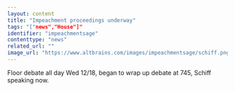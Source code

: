 ```yaml
---
layout: content
title: "Impeachment proceedings underway"
tags: "["news","House"]"
identifier: "impeachmentsage"
contenttype: "news"
related_url: ""
image_url: "https://www.altbrains.com/images/impeachmentsage/schiff.png"
---
```

Floor debate all day Wed 12/18, began to wrap up debate at 745, Schiff speaking now.